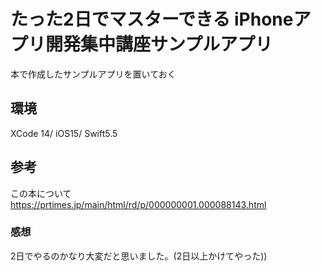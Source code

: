 # たった2日でマスターできる iPhoneアプリ開発集中講座サンプルアプリ
本で作成したサンプルアプリを置いておく

## 環境
XCode 14/ iOS15/ Swift5.5

## 参考
この本について
https://prtimes.jp/main/html/rd/p/000000001.000088143.html

### 感想
2日でやるのかなり大変だと思いました。(2日以上かけてやった))
